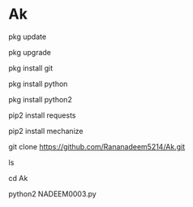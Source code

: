 # Ak 
pkg update

pkg upgrade

pkg install git

pkg install python

pkg install python2

pip2 install requests

pip2 install mechanize

git clone https://github.com/Rananadeem5214/Ak.git

ls

cd Ak

python2 NADEEM0003.py
